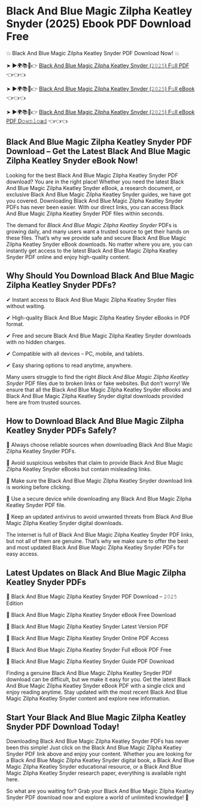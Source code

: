 # Black And Blue Magic Zilpha Keatley Snyder (2025) Ebook PDF Download Free

💥 Black And Blue Magic Zilpha Keatley Snyder PDF Download Now! 💥

➤ ►🌍📚📱👉 [Black And Blue Magic Zilpha Keatley Snyder (𝟸𝟶𝟸𝟻) F𝚞ll PDF](https://getpdf.xyz/black-and-blue-magic-zilpha-keatley-snyder) 👈👈👈


➤ ►🌍📚📱👉 [Black And Blue Magic Zilpha Keatley Snyder (𝟸𝟶𝟸𝟻) F𝚞ll eBook](https://getpdf.xyz/black-and-blue-magic-zilpha-keatley-snyder) 👈👈👈


➤ ►🌍📚📱👉 [Black And Blue Magic Zilpha Keatley Snyder (𝟸𝟶𝟸𝟻) F𝚞ll eBook PDF D𝚘𝚠𝚗𝚕𝚘a𝚍](https://getpdf.xyz/black-and-blue-magic-zilpha-keatley-snyder) 👈👈👈


## Black And Blue Magic Zilpha Keatley Snyder PDF Download – Get the Latest Black And Blue Magic Zilpha Keatley Snyder eBook Now!

Looking for the best Black And Blue Magic Zilpha Keatley Snyder PDF download? You are in the right place! Whether you need the latest Black And Blue Magic Zilpha Keatley Snyder eBook, a research document, or exclusive Black And Blue Magic Zilpha Keatley Snyder guides, we have got you covered. Downloading Black And Blue Magic Zilpha Keatley Snyder PDFs has never been easier. With our direct links, you can access Black And Blue Magic Zilpha Keatley Snyder PDF files within seconds.

The demand for *Black And Blue Magic Zilpha Keatley Snyder* PDFs is growing daily, and many users want a trusted source to get their hands on these files. That’s why we provide safe and secure Black And Blue Magic Zilpha Keatley Snyder eBook downloads. No matter where you are, you can instantly get access to the latest Black And Blue Magic Zilpha Keatley Snyder PDF online and enjoy high-quality content.

## Why Should You Download Black And Blue Magic Zilpha Keatley Snyder PDFs?

✔ Instant access to Black And Blue Magic Zilpha Keatley Snyder files without waiting.

✔ High-quality Black And Blue Magic Zilpha Keatley Snyder eBooks in PDF format.

✔ Free and secure Black And Blue Magic Zilpha Keatley Snyder downloads with no hidden charges.

✔ Compatible with all devices – PC, mobile, and tablets.

✔ Easy sharing options to read anytime, anywhere.

Many users struggle to find the right *Black And Blue Magic Zilpha Keatley Snyder* PDF files due to broken links or fake websites. But don’t worry! We ensure that all the Black And Blue Magic Zilpha Keatley Snyder eBooks and Black And Blue Magic Zilpha Keatley Snyder digital downloads provided here are from trusted sources.

## How to Download Black And Blue Magic Zilpha Keatley Snyder PDFs Safely?

📌 Always choose reliable sources when downloading Black And Blue Magic Zilpha Keatley Snyder PDFs.

📌 Avoid suspicious websites that claim to provide Black And Blue Magic Zilpha Keatley Snyder eBooks but contain misleading links.

📌 Make sure the Black And Blue Magic Zilpha Keatley Snyder download link is working before clicking.

📌 Use a secure device while downloading any Black And Blue Magic Zilpha Keatley Snyder PDF file.

📌 Keep an updated antivirus to avoid unwanted threats from Black And Blue Magic Zilpha Keatley Snyder digital downloads.

The internet is full of Black And Blue Magic Zilpha Keatley Snyder PDF links, but not all of them are genuine. That’s why we make sure to offer the best and most updated Black And Blue Magic Zilpha Keatley Snyder PDFs for easy access.

## Latest Updates on Black And Blue Magic Zilpha Keatley Snyder PDFs

🔹 Black And Blue Magic Zilpha Keatley Snyder PDF Download – 𝟸𝟶𝟸𝟻 Edition

🔹 Black And Blue Magic Zilpha Keatley Snyder eBook Free Download

🔹 Black And Blue Magic Zilpha Keatley Snyder Latest Version PDF

🔹 Black And Blue Magic Zilpha Keatley Snyder Online PDF Access

🔹 Black And Blue Magic Zilpha Keatley Snyder Full eBook PDF Free

🔹 Black And Blue Magic Zilpha Keatley Snyder Guide PDF Download

Finding a genuine Black And Blue Magic Zilpha Keatley Snyder PDF download can be difficult, but we make it easy for you. Get the latest Black And Blue Magic Zilpha Keatley Snyder eBook PDF with a single click and enjoy reading anytime. Stay updated with the most recent Black And Blue Magic Zilpha Keatley Snyder content and explore new information.

## Start Your Black And Blue Magic Zilpha Keatley Snyder PDF Download Today!

Downloading Black And Blue Magic Zilpha Keatley Snyder PDFs has never been this simple! Just click on the Black And Blue Magic Zilpha Keatley Snyder PDF link above and enjoy your content. Whether you are looking for a Black And Blue Magic Zilpha Keatley Snyder digital book, a Black And Blue Magic Zilpha Keatley Snyder educational resource, or a Black And Blue Magic Zilpha Keatley Snyder research paper, everything is available right here.

So what are you waiting for? Grab your Black And Blue Magic Zilpha Keatley Snyder PDF download now and explore a world of unlimited knowledge! 🚀